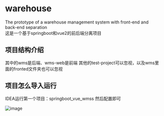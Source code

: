 # warehouse
The prototype of a warehouse management system with front-end and back-end separation  
这是一个基于springboot和vue2的前后端分离项目

## 项目结构介绍
其中的wms是后端、wms-web是前端
其他的test-project可以忽视，以及wms里面的fronted文件夹也可以忽视  

## 项目怎么导入运行
IDEA运行第一个项目：springboot_vue_wmss
然后配置即可  

![image](https://github.com/user-attachments/assets/d59aba9b-7b24-492d-98a5-c5cfb3e3b593)
